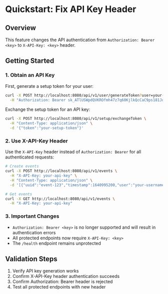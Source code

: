 # Quickstart: Fix API Key Header

## Overview
This feature changes the API authentication from `Authorization: Bearer <key>` to `X-API-Key: <key>` header.

## Getting Started

### 1. Obtain an API Key
First, generate a setup token for your user:
```bash
curl -X POST http://localhost:8080/api/v1/user/generateToken?user=your-username \
  -H "Authorization: Bearer sk_ATlUSWpdQVKROfmh47z7q60KjlkQcCaC9ps181Jov8E"
```

Exchange the setup token for an API key:
```bash
curl -X POST http://localhost:8080/api/v1/setup/exchangeToken \
  -H "Content-Type: application/json" \
  -d '{"token":"your-setup-token"}'
```

### 2. Use X-API-Key Header
Use the `X-API-Key` header instead of `Authorization: Bearer` for all authenticated requests:

```bash
# Create events
curl -X POST http://localhost:8080/api/v1/events \
  -H "X-API-Key: your-api-key" \
  -H "Content-Type: application/json" \
  -d '[{"uuid":"event-123","timestamp":1640995200,"user":"your-username","item":"item-123","action":"create","payload":"{}"}]'

# Get events
curl -X GET http://localhost:8080/api/v1/events \
  -H "X-API-Key: your-api-key"
```

### 3. Important Changes
- `Authorization: Bearer <key>` is no longer supported and will result in authentication errors
- All protected endpoints now require `X-API-Key: <key>`
- The `/health` endpoint remains unprotected

## Validation Steps
1. Verify API key generation works
2. Confirm X-API-Key header authentication succeeds
3. Confirm Authorization: Bearer header is rejected
4. Test all protected endpoints with new header